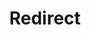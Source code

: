 ﻿---
layout: src/layouts/Redirect.astro
title: Redirect
redirect: https://octopus.com/docs/projects/community-step-templates
pubDate:  2023-01-01
navSearch: false
navSitemap: false
navMenu: false
---
